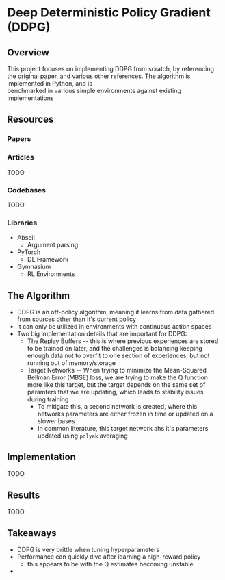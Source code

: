 # Deep Deterministic Policy Gradient (DDPG)

## Overview
This project focuses on implementing DDPG from scratch, by referencing the original paper, 
and various other references. The algorithm is implemented in Python, and is  
benchmarked in various simple environments against existing implementations

## Resources
### Papers
[]()

### Articles
TODO

### Codebases
TODO

### Libraries
* Abseil 
  * Argument parsing
* PyTorch
  * DL Framework
* Gymnasium
  * RL Environments


## The Algorithm
* DDPG is an off-policy algorithm, meaning it learns from data gathered from sources other than it's current policy
* It can only be utilized in environments with continuous action spaces
* Two big implementation details that are important for DDPG:
  * The Replay Buffers -- this is where previous experiences are stored to be trained on later, and the challenges is balancing keeping enough data not to overfit to one section of experiences, but not running out of memory/storage
  * Target Networks -- When trying to minimize the Mean-Squared Bellman Error (MBSE) loss, we are trying to make the Q function more like this target, but the target depends on the same set of paramters that we are updating, which leads to stability issues during training
    * To mitigate this, a second network is created, where this networks parameters are either frozen in time or updated on a slower bases
    * In common literature, this target network ahs it's parameters updated using `polyak` averaging 


## Implementation
TODO

## Results
TODO

## Takeaways
* DDPG is very brittle when tuning hyperparameters
* Performance can quickly dive after learning a high-reward policy
  * this appears to be with the Q estimates becoming unstable
* 
